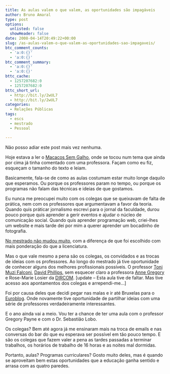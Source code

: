 ```yaml
---
title: As aulas valem o que valem, as oportunidades são impagáveis
author: Bruno Amaral
type: post
options:
  unlisted: false
  showHeader: false
date: 2008-04-14T20:49:22+00:00
slug: /as-aulas-valem-o-que-valem-as-oportunidades-sao-impagaveis/
btc_comment_counts:
  - 'a:0:{}'
  - 'a:0:{}'
btc_comment_summary:
  - 'a:0:{}'
  - 'a:0:{}'
bttc_cache:
  - 1257207682:0
  - 1257207682:0
bttc_short_url:
  - http://bit.ly/2wUL7
  - http://bit.ly/2wUL7
categories:
  - Relações Públicas
tags:
  - escs
  - mestrado
  - Pessoal

---
```

Não posso adiar este post mais vez nenhuma.

Hoje estava a ler o [Macacos Sem Galho][1], onde se tocou num tema que ainda por cima já tinha comentado com uma professora. Façam como eu fiz, esqueçam o tamanho do texto e leiam.

Basicamente, fala-se de como as aulas costumam estar muito longe daquilo que esperamos. Ou porque os professores param no tempo, ou porque os programas não falam das técnicas e ideias de que gostamos.

Eu nunca me preocupei muito com os colegas que se queixavam de falta de prática, nem com os professores que argumentavam a favor da teoria. Quando quis práticar jornalismo escrevi para o jornal da faculdade, durou pouco porque quis aprender a gerir eventos e ajudar o núcleo de comunicação social. Quando quis aprender programação web, criei-lhes um website e mais tarde dei por mim a querer aprender um bocadinho de fotografia.

[No mestrado não mudou muito][2], com a diferença de que foi escolhido com mais ponderação do que a licenciatura.

Mas o que vale mesmo a pena são os colegas, os convidados e as trocas de ideias com os professores. Ao longo do mestrado já tive oportunidade de conhecer alguns dos melhores profissionais possíveis. O professor [Toni Muzi Falconi][3], [David Phillips][4], sem esquecer claro a professora [Anne Gregory][5] e Rose-Marie Losier da [DIRCOM][6]. [update &#8211; Esta aula tive de faltar. Mas tive acesso aos apontamentos dos colegas e arrependi-me&#8230;]

Foi por causa deles que decidi pegar nas malas e ir até Bruxelas para o [Euroblog][7]. Onde novamente tive oportunidade de partilhar ideias com uma série de professores verdadeiramente interessantes.

E o ano ainda vai a meio. Vou ter a chance de ter uma aula com o professor Gregory Payne e com o Dr. Sebastião Lobo.

Os colegas? Bem até agora já me ensinaram mais na troca de emails e nas conversas do bar do que eu esperava ser possível em tão pouco tempo. E são os colegas que fazem valer a pena as tardes passadas a terminar trabalhos, os horários de trabalho de 16 horas e as noites mal dormidas.

Portanto, aulas? Programas curriculares? Gosto muito deles, mas é quando se aproveitam bem estas oportunidades que a educação ganha sentido e arrasa com as quatro paredes.

 [1]: http://www.macacos.com/2008/04/13/quando-eu-crescer-quero-ser-artista/ "Quando for grande quero ser artista"
 [2]: http://www.escs.ipl.pt
 [3]: http://www.prconversations.com "PR Conversations"
 [4]: http://leverwealth.blogspot.com/
 [5]: http://www.lmu.ac.uk:81/lbs/research/profiles/gregory.htm
 [6]: http://www.dircom.org/
 [7]: http://www.euroblog2008.org